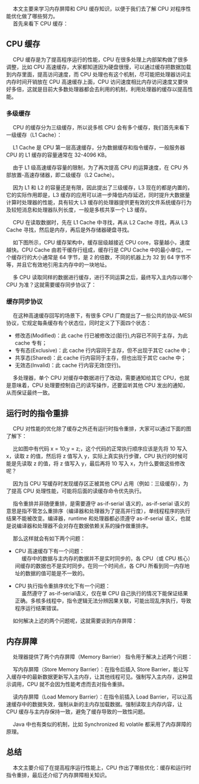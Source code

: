 

&emsp; 本文主要来学习内存屏障和 CPU 缓存知识，以便于我们去了解 CPU 对程序性能优化做了哪些努力。  
&emsp; 首先来看下 CPU 缓存：  

## CPU 缓存  
&emsp; CPU 缓存是为了提高程序运行的性能，CPU 在很多处理上内部架构做了很多调整，比如 CPU 高速缓存，大家都知道因为硬盘很慢，可以通过缓存把数据加载到内存里面，提高访问速度，而 CPU 处理也有这个机制，尽可能把处理器访问主内存时间开销放在 CPU 高速缓存上面，CPU 访问速度相比内存访问速度又要快好多倍，这就是目前大多数处理器都会去利用的机制，利用处理器的缓存以提高性能。  


### 多级缓存  
&emsp; CPU 的缓存分为三级缓存，所以说多核 CPU 会有多个缓存，我们首先来看下一级缓存（L1 Cache）：  

&emsp; L1 Cache 是 CPU 第一层高速缓存，分为数据缓存和指令缓存，一般服务器 CPU 的 L1 缓存的容量通常在 32-4096 KB。  

&emsp; 由于 L1 级高速缓存容量的限制，为了再次提高 CPU 的运算速度，在 CPU 外部放置-高速存储器，即二级缓存（L2 Cache）。  

&emsp; 因为 L1 和 L2 的容量还是有限，因此提出了三级缓存，L3 现在的都是内置的，它的实际作用即是，L3 缓存的应用可以进一步降低内存延迟，同时提升大数据量计算时处理器的性能，具有较大 L3 缓存的处理器提供更有效的文件系统缓存行为及较短消息和处理器队列长度，一般是多核共享一个 L3 缓存。  

&emsp; CPU 在读取数据时，先在 L1 Cache 中寻找，再从 L2 Cache 寻找，再从 L3 Cache 寻找，然后是内存，再后是外存储器硬盘寻找。  

&emsp; 如下图所示，CPU 缓存架构中，缓存层级越接近 CPU core，容量越小，速度越快。CPU Cache 由若干缓存行组成，缓存行是 CPU Cache 中的最小单位，一个缓存行的大小通常是 64 字节，是 2 的倍数，不同的机器上为 32 到 64 字节不等，并且它有效地引用主内存中的一块地址。  

&emsp; 多 CPU 读取同样的数据进行缓存，进行不同运算之后，最终写入主内存以哪个 CPU 为准？这就需要缓存同步协议了：  

### 缓存同步协议  
&emsp; 在这种高速缓存回写的场景下，有很多 CPU 厂商提出了一些公共的协议-MESI 协议，它规定每条缓存有个状态位，同时定义了下面四个状态：  

* 修改态(Modified)：此 cache 行已被修改过(脏行),内容已不同于主存，为此 cache 专有；
* 专有态(Exclusive)：此 cache 行内容同于主存，但不出现于其它 cache 中；
* 共享态(Shared)：此 cache 行内容同于主存，但也出现于其它 cache 中；
* 无效态(Invalid)：此 cache 行内容无效(空行)。

&emsp; 多处理器，单个 CPU 对缓存中数据进行了改动，需要通知给其它 CPU，也就是意味着，CPU 处理要控制自己的读写操作，还要监听其他 CPU 发出的通知，从而保证最终一致。  


## 运行时的指令重排  
&emsp; CPU 对性能的优化除了缓存之外还有运行时指令重排，大家可以通过下面的图了解下：  

&emsp; 比如图中有代码 x = 10;y = z;，这个代码的正常执行顺序应该是先将 10 写入 x，读取 z 的值，然后将 z 值写入 y，实际上真实执行步骤，CPU 执行的时候可能是先读取 z 的值，将 z 值写入 y，最后再将 10 写入 x，为什么要做这些修改呢？  

&emsp; 因为当 CPU 写缓存时发现缓存区正被其他 CPU 占用（例如：三级缓存），为了提高 CPU 处理性能，可能将后面的读缓存命令优先执行。  

&emsp; 指令重排并非随便重排，是需要遵守 as-if-serial 语义的，as-if-serial 语义的意思是指不管怎么重排序（编译器和处理器为了提高并行度），单线程程序的执行结果不能被改变。编译器，runtime 和处理器都必须遵守 as-if-serial 语义，也就是说编译器和处理器不会对存在数据依赖关系的操作做重排序。  

&emsp; 那么这样就会有如下两个问题：  

* CPU 高速缓存下有一个问题：  
&emsp; 缓存中的数据与主内存的数据并不是实时同步的，各 CPU（或 CPU 核心）间缓存的数据也不是实时同步。在同一个时间点，各 CPU 所看到同一内存地址的数据的值可能是不一致的。  

* CPU 执行指令重排序优化下有一个问题：  
&emsp; 虽然遵守了 as-if-serial语义，仅在单 CPU 自己执行的情况下能保证结果正确。多核多线程中，指令逻辑无法分辨因果关联，可能出现乱序执行，导致程序运行结果错误。  

&emsp; 如何解决上述的两个问题呢，这就需要谈到内存屏障：  

## 内存屏障
&emsp; 处理器提供了两个内存屏障（Memory Barrier） 指令用于解决上述两个问题：  

&emsp; 写内存屏障（Store Memory Barrier）：在指令后插入 Store Barrier，能让写入缓存中的最新数据更新写入主内存，让其他线程可见。强制写入主内存，这种显示调用，CPU 就不会因为性能考虑而去对指令重排。  

&emsp; 读内存屏障（Load Memory Barrier）：在指令前插入 Load Barrier，可以让高速缓存中的数据失效，强制从新的主内存加载数据。强制读取主内存内容，让 CPU 缓存与主内存保持一致，避免了缓存导致的一致性问题。  

&emsp; Java 中也有类似的机制，比如 Synchronized 和 volatile 都采用了内存屏障的原理。  

## 总结
&emsp; 本文主要介绍了在提高程序运行性能上，CPU 作出了哪些优化：缓存和运行时指令重排，最后还介绍了内存屏障相关知识。  

